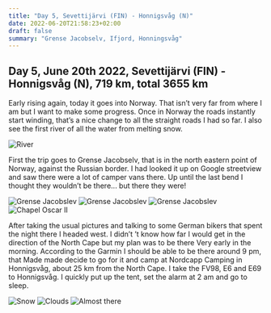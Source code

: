 ```yaml
---
title: "Day 5, Sevettijärvi (FIN) - Honnigsvåg (N)"
date: 2022-06-20T21:58:23+02:00
draft: false
summary: "Grense Jacobselv, Ifjord, Honningsvåg"
---
```

## Day 5, June 20th 2022, Sevettijärvi (FIN) - Honnigsvåg (N), 719 km, total 3655 km
Early rising again, today it goes into Norway. That isn’t very far from where I am but I want to make
some progress. Once in Norway the roads instantly start winding, that’s a nice change to all the
straight roads I had so far. I also see the first river of all the water from melting snow.

![River](/images/noordkaap2022-06-20-01-smeltwater-r.jpg "River")

First the trip goes to Grense Jacobselv, that is in the north eastern point of Norway, against the
Russian border. I had looked it up on Google streetview and saw there were a lot of camper vans there.
Up until the last bend I thought they wouldn’t be there\... but there they were!

![Grense Jacobslev](/images/noordkaap2022-06-20-02-grensejacobselv-r.jpg "Grense Jacobslev")
![Grense Jacobslev](/images/noordkaap2022-06-20-03-grensejacobselv-r.jpg "Grense Jacobslev")
![Grense Jacobslev](/images/noordkaap2022-06-20-04-grensejacobselv-r.jpg "Grense Jacobslev")
![Chapel Oscar II](/images/noordkaap2022-06-20-05-kerk-oscar-ii-r.jpg "Chapel Oscar II")

After taking the usual pictures and talking to some German bikers that spent the night there I headed
west. I didn’t ’t know how far I would get in the direction of the North Cape but my plan was to be there
Very early in the morning. According to the Garmin I should be able to be there around 9 pm, that
Made made decide to go for it and camp at Nordcapp Camping in Honnigsvåg, about 25 km from the North Cape.
I take the FV98, E6 and E69 to Honnigsvåg. I quickly put up the tent, set the alarm at 2 am and go to sleep.

![Snow](/images/noordkaap2022-06-20-06-sneeuw-r.jpg "Snow")
![Clouds](/images/noordkaap2022-06-20-07-wolk-2-r.jpg "Clouds")
![Almost there](/images/noordkaap2022-06-20-08-bijna-r.jpg "Almost there")

